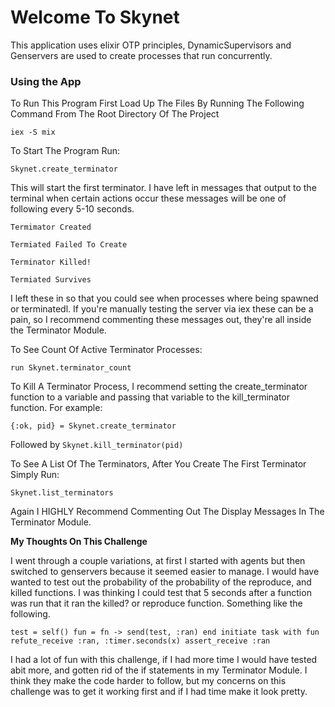 # Welcome To Skynet

This application uses elixir OTP principles, DynamicSupervisors and Genservers are used to create processes that run concurrently. 

### Using the App
To Run This Program First Load Up The Files By Running The Following Command From The Root Directory Of The Project

`iex -S mix`


To Start The Program Run:

`Skynet.create_terminator`

This will start the first terminator. I have left in messages that output to the terminal when certain actions occur these messages will be one of following every 5-10 seconds.

`Termimator Created`

`Termiated Failed To Create`

`Terminator Killed!`

`Termiated Survives`

I left these in so that you could see when processes where being spawned or terminatedl. If you're manually testing the server via iex these can be a pain, so I recommend commenting these messages out, they're all inside the Terminator Module. 

To See Count Of Active Terminator Processes: 

`run Skynet.terminator_count`

To Kill A Terminator Process, I recommend setting the create_terminator function to a variable and passing that variable to the kill_terminator function. For example:

`{:ok, pid} = Skynet.create_terminator`

Followed by
`Skynet.kill_terminator(pid)`

To See A List Of The Terminators, After You Create The First Terminator Simply Run:

`Skynet.list_terminators`

Again I HIGHLY Recommend Commenting Out The Display Messages In The Terminator Module.

**My Thoughts On This Challenge**

I went through a couple variations, at first I started with agents but then switched to genservers because it seemed easier to manage. I would have wanted to test out the probability of the probability of the reproduce, and killed functions. I was thinking I could test that 5 seconds after a function was run that it ran the killed? or reproduce function. Something like the following. 

`test = self()
fun = fn -> send(test, :ran) end
 initiate task with fun
refute_receive :ran, :timer.seconds(x)
assert_receive :ran`

I had a lot of fun with this challenge, if I had more time I would have tested abit more, and gotten rid of the if statements in my Terminator Module. I think they make the code harder to follow, but my concerns on this challenge was to get it working first and if I had time make it look pretty. 



